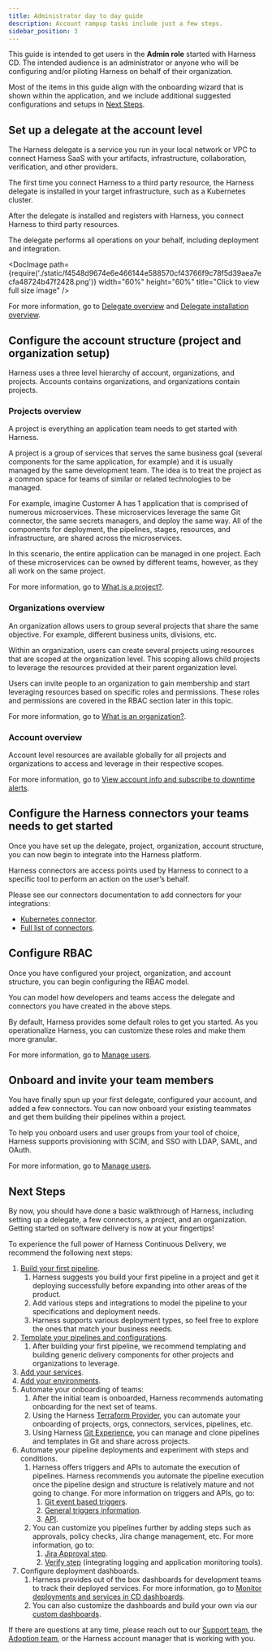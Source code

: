 ```yaml
---
title: Administrator day to day guide
description: Account rampup tasks include just a few steps.
sidebar_position: 3
---
```


This guide is intended to get users in the **Admin role** started with Harness CD. The intended audience is an administrator or anyone who will be configuring and/or piloting Harness on behalf of their organization.

Most of the items in this guide align with the onboarding wizard that is shown within the application, and we include additional suggested configurations and setups in [Next Steps](#next-steps).


## Set up a delegate at the account level

The Harness delegate is a service you run in your local network or VPC to connect Harness SaaS with your artifacts, infrastructure, collaboration, verification, and other providers. 

The first time you connect Harness to a third party resource, the Harness delegate is installed in your target infrastructure, such as a Kubernetes cluster. 

After the delegate is installed and registers with Harness, you connect Harness to third party resources. 

The delegate performs all operations on your behalf, including deployment and integration.

<DocImage path={require('./static/f4548d9674e6e466144e588570cf43766f9c78f5d39aea7ecfa48724b47f2428.png')} width="60%" height="60%" title="Click to view full size image" />  

For more information, go to [Delegate overview](https://developer.harness.io/docs/platform/delegates/delegate-concepts/delegate-overview/#install-a-delegate) and [Delegate installation overview](https://developer.harness.io/docs/platform/delegates/install-delegates/overview/).

## Configure the account structure (project and organization setup)

Harness uses a three level hierarchy of account, organizations, and projects. Accounts contains organizations, and organizations contain projects.

### Projects overview

A project is everything an application team needs to get started with Harness.

A project is a group of services that serves the same business goal (several components for the same application, for example) and it is usually managed by the same development team. The idea is to treat the project as a common space for teams of similar or related technologies to be managed.

For example, imagine Customer A has 1 application that is comprised of numerous microservices. These microservices leverage the same Git connector, the same secrets managers, and deploy the same way. All of the components for deployment, the pipelines, stages, resources, and infrastructure, are shared across the microservices. 

In this scenario, the entire application can be managed in one project. Each of these microservices can be owned by different teams, however, as they all work on the same project.

For more information, go to [What is a project?](https://developer.harness.io/docs/platform/organizations-and-projects/projects-and-organizations/#what-is-a-project).


### Organizations overview

An organization allows users to group several projects that share the same objective. For example, different business units, divisions, etc. 

Within an organization, users can create several projects using resources that are scoped at the organization level. This scoping allows child projects to leverage the resources provided at their parent organization level.

Users can invite people to an organization to gain membership and start leveraging resources based on specific roles and permissions. These roles and permissions are covered in the RBAC section later in this topic.

For more information, go to [What is an organization?](https://developer.harness.io/docs/platform/organizations-and-projects/projects-and-organizations/#what-is-an-organization).

### Account overview

Account level resources are available globally for all projects and organizations to access and leverage in their respective scopes.

For more information, go to [View account info and subscribe to downtime alerts](https://developer.harness.io/docs/platform/get-started/view-account-info-and-subscribe-to-alerts/).

## Configure the Harness connectors your teams needs to get started

Once you have set up the delegate, project, organization, account structure, you can now begin to integrate into the Harness platform. 

Harness connectors are access points used by Harness to connect to a specific tool to perform an action on the user’s behalf.

Please see our connectors documentation to add connectors for your integrations:

- [Kubernetes connector](https://developer.harness.io/docs/platform/connectors/cloud-providers/add-a-kubernetes-cluster-connector).
- [Full list of connectors](https://developer.harness.io/docs/category/connectors).

## Configure RBAC

Once you have configured your project, organization, and account structure, you can begin configuring the RBAC model. 

You can model how developers and teams access the delegate and connectors you have created in the above steps. 

By default, Harness provides some default roles to get you started. As you operationalize Harness, you can customize these roles and make them more granular.

For more information, go to [Manage users](https://developer.harness.io/docs/platform/role-based-access-control/add-users).

## Onboard and invite your team members

You have finally spun up your first delegate, configured your account, and added a few connectors. You can now onboard your existing teammates and get them building their pipelines within a project. 

To help you onboard users and user groups from your tool of choice, Harness supports provisioning with SCIM, and SSO with LDAP, SAML, and OAuth.

For more information, go to [Manage users](https://developer.harness.io/docs/platform/role-based-access-control/add-users).

## Next Steps

By now, you should have done a basic walkthrough of Harness, including setting up a delegate, a few connectors, a project, and an organization. Getting started on software delivery is now at your fingertips!

To experience the full power of Harness Continuous Delivery, we recommend the following next steps:

1. [Build your first pipeline](/docs/category/deploy-services-on-different-platforms).
   1. Harness suggests you build your first pipeline in a project and get it deploying successfully before expanding into other areas of the product. 
   2. Add various steps and integrations to model the pipeline to your specifications and deployment needs.
   3. Harness supports various deployment types, so feel free to explore the ones that match your business needs.
2. [Template your pipelines and configurations](/docs/platform/templates/template/).
   1. After building your first pipeline, we recommend templating and building generic delivery components for other projects and organizations to leverage. 
3. [Add your services](/docs/continuous-delivery/x-platform-cd-features/services/create-services). 
4. [Add your environments](/docs/continuous-delivery/x-platform-cd-features/environments/create-environments). 
5. Automate your onboarding of teams:
   1. After the initial team is onboarded, Harness recommends automating onboarding for the next set of teams.
   2. Using the Harness [Terraform Provider](https://developer.harness.io/tutorials/platform/onboard-terraform-provider/), you can automate your onboarding of projects, orgs, connectors, services, pipelines, etc. 
   3. Using Harness [Git Experience](/docs/platform/git-experience/git-experience-overview), you can manage and clone pipelines and templates in Git and share across projects. 
6.  Automate your pipeline deployments and experiment with steps and conditions.
    1.  Harness offers triggers and APIs to automate the execution of pipelines. Harness recommends you automate the pipeline execution once the pipeline design and structure is relatively mature and not going to change. For more information on triggers and APIs, go to:
        1.  [Git event based triggers](/docs/platform/triggers/triggering-pipelines).  
        2.  [General triggers information](/docs/category/triggers).  
        3.  [API](https://apidocs.harness.io/tag/Pipeline-Execute#operation/postPipelineExecuteWithInputSetList). 
    2.  You can customize you pipelines further by adding steps such as approvals, policy checks, Jira change management, etc. For more information, go to:
        1.  [Jira Approval step](/docs/platform/approvals/adding-jira-approval-stages). 
        2.  [Verify step](/docs/continuous-delivery/verify/cv-getstarted/configure-first-cv) (integrating logging and application monitoring tools). 
7.  Configure deployment dashboards.
    1.  Harness provides out of the box dashboards for development teams to track their deployed services. For more information, go to [Monitor deployments and services in CD dashboards](/docs/continuous-delivery/monitor-deployments/monitor-cd-deployments). 
    2.  You can also customize the dashboards and build your own via our [custom dashboards](/docs/platform/dashboards/create-dashboards). 

If there are questions at any time, please reach out to our [Support team](mailto:support@harness.io), the [Adoption team](mailto:customeradoption@harness.io), or the Harness account manager that is working with you. 